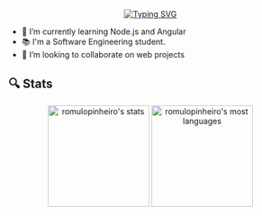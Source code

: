 <div align='center'>
  <a href="https://git.io/typing-svg"><img src="https://readme-typing-svg.demolab.com?font=Montserrat&pause=1000&width=435&lines=%3Ch1%3EHello%2C+World%3C%2Fh1%3E;Welcome+to+my+Profile;I'm+Romulo+Pinheiro;And+I'm+studying+Web+Development" alt="Typing SVG"/></a>
</div>

- 🌱 I’m currently learning Node.js and Angular
- 📚 I'm a Software Engineering student.
- 💪 I’m looking to collaborate on web projects

## 🔍 Stats

<div align="center">

  <img  height="180em" src="https://github-readme-stats.vercel.app/api?username=romulo-pinheiro&show_icons=true&theme=midnight-purple&include_all_commits=true&count_private=true" alt="romulopinheiro's stats"/>
<img height="180em" src="https://github-readme-stats.vercel.app/api/top-langs/?username=romulo-pinheiro&layout=compact&langs_count=7&theme=midnight-purple" alt="romulopinheiro's most languages"/>

</div>
